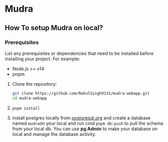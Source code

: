 # Mudra

## How To setup Mudra on local?

### Prerequisites

List any prerequisites or dependencies that need to be installed before installing your project. For example:

- Node.js >= v14
- pnpm

1. Clone the repository:

   ```sh
   git clone https://github.com/RahulSingh9131/mudra-webapp.git
   cd mudra-webapp
   ```

2. ```
   pnpm install
   ```

3. install postgres locally from [postgresql.org](https://www.postgresql.org/download/) and create a database named `mudra`on your local and run cmd `pnpm db:push` to pull the schema from your local db. You can use **pg Admin** to make your database on local and manage the database activity.
